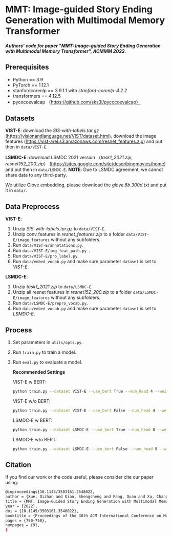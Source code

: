 # MMT: Image-guided Story Ending Generation with Multimodal Memory Transformer

##### Authors' code for paper "MMT: Image-guided Story Ending Generation with Multimodal Memory Transformer", ACMMM 2022.

## Prerequisites

- Python == 3.9
- PyTorch == 1.12.1
- stanfordcorenlp == 3.9.1.1 with *stanford-corenlp-4.2.2*
- transformers == 4.12.5
- pycocoevalcap （https://github.com/sks3i/pycocoevalcap）

## Datasets
__VIST-E__: download the *SIS-with-labels.tar.gz* (https://visionandlanguage.net/VIST/dataset.html),  download the image features (https://vist-arel.s3.amazonaws.com/resnet_features.zip) and put then in `data/VIST-E`. 

__LSMDC-E__: download LSMDC 2021 version （*task1_2021.zip*, *resnet152_200.zip*） (https://sites.google.com/site/describingmovies/home) and put then in `data/LSMDC-E`. __NOTE__: Due to LSMDC agreement, we cannot share data to any third-party.

We utilize Glove embedding, please download the *glove.6b.300d.txt* and put it in `data/`.

## Data Preprocess

__VIST-E__:
1. Unzip *SIS-with-labels.tar.gz* to `data/VIST-E`.
2. Unzip conv features in *resnet_features.zip* to a folder `data/VIST-E/image_features` without any subfolders.
3. Run `data/VIST-E/annotations.py`.
4. Run `data/VIST-E/img_feat_path.py `.
5. Run `data/VIST-E/pro_label.py`.
6. Run `data/embed_vocab.py` and make sure parameter `dataset` is set to *VIST-E*.

__LSMDC-E__:
1. Unzip *task1_2021.zip* to `data/LSMDC-E`.
2. Unzip all resnet features in *resnet152_200.zip* to a folder `data/LSMDC-E/image_features` without any subfolders.
3. Run `data/LSMDC-E/prepro_vocab.py`.
4. Run `data/embed_vocab.py` and make sure parameter `dataset` is set to *LSMDC-E*.

## Process
1. Set parameters in `utils/opts.py`.
2. Run `train.py` to train a model.
3. Run `eval.py` to evaluate a model.

    __Recommended Settings__

    VIST-E w BERT:
    ```bash
    python train.py --dataset VIST-E --use_bert True --num_head 4 --weight_decay 0 --grad_clip_value 0
    ```
    VIST-E w/o BERT:
    ```bash
    python train.py --dataset VIST-E --use_bert False --num_head 4 --weight_decay 1e-5 --grad_clip_value 0
    ```
    LSMDC-E w BERT:
    ```bash
    python train.py --dataset LSMDC-E --use_bert True --num_head 8 --weight_decay 1e-5 --grad_clip_value 0.1
    ```
    LSMDC-E w/o BERT:
    ```bash
    python train.py --dataset LSMDC-E --use_bert False --num_head 8 --weight_decay 1e-5 --grad_clip_value 0.1
    ```

## Citation
If you find our work or the code useful, please consider cite our paper using:
```bash
@inproceedings{10.1145/3503161.3548022,
author = {Xue, Dizhan and Qian, Shengsheng and Fang, Quan and Xu, Changsheng},
title = {MMT: Image-Guided Story Ending Generation with Multimodal Memory Transformer},
year = {2022},
doi = {10.1145/3503161.3548022},
booktitle = {Proceedings of the 30th ACM International Conference on Multimedia},
pages = {750–758},
numpages = {9},
}
```
